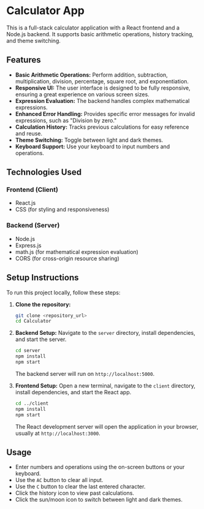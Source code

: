 # Calculator App

This is a full-stack calculator application with a React frontend and a Node.js backend. It supports basic arithmetic operations, history tracking, and theme switching.

## Features

- **Basic Arithmetic Operations:** Perform addition, subtraction, multiplication, division, percentage, square root, and exponentiation.
- **Responsive UI:** The user interface is designed to be fully responsive, ensuring a great experience on various screen sizes.
- **Expression Evaluation:** The backend handles complex mathematical expressions.
- **Enhanced Error Handling:** Provides specific error messages for invalid expressions, such as "Division by zero."
- **Calculation History:** Tracks previous calculations for easy reference and reuse.
- **Theme Switching:** Toggle between light and dark themes.
- **Keyboard Support:** Use your keyboard to input numbers and operations.

## Technologies Used

### Frontend (Client)
- React.js
- CSS (for styling and responsiveness)

### Backend (Server)
- Node.js
- Express.js
- math.js (for mathematical expression evaluation)
- CORS (for cross-origin resource sharing)

## Setup Instructions

To run this project locally, follow these steps:

1.  **Clone the repository:**
    ```bash
    git clone <repository_url>
    cd Calculator
    ```

2.  **Backend Setup:**
    Navigate to the `server` directory, install dependencies, and start the server.
    ```bash
    cd server
    npm install
    npm start
    ```
    The backend server will run on `http://localhost:5000`.

3.  **Frontend Setup:**
    Open a new terminal, navigate to the `client` directory, install dependencies, and start the React app.
    ```bash
    cd ../client
    npm install
    npm start
    ```
    The React development server will open the application in your browser, usually at `http://localhost:3000`.

## Usage

- Enter numbers and operations using the on-screen buttons or your keyboard.
- Use the `AC` button to clear all input.
- Use the `C` button to clear the last entered character.
- Click the history icon to view past calculations.
- Click the sun/moon icon to switch between light and dark themes.

